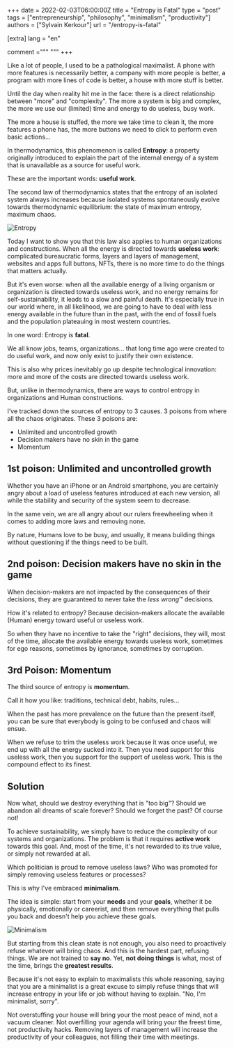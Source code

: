 +++
date = 2022-02-03T06:00:00Z
title = "Entropy is Fatal"
type = "post"
tags = ["entrepreneurship", "philosophy", "minimalism", "productivity"]
authors = ["Sylvain Kerkour"]
url = "/entropy-is-fatal"

[extra]
lang = "en"

comment ="""
"""
+++

Like a lot of people, I used to be a pathological maximalist. A phone with more features is necessarily better, a company with more people is better, a program with more lines of code is better, a house with more stuff is better.

Until the day when reality hit me in the face: there is a direct relationship between "more" and "complexity". The more a system is big and complex, the more we use our (limited) time and energy to do useless, busy work.

The more a house is stuffed, the more we take time to clean it, the more features a phone has, the more buttons we need to click to perform even basic actions...

In thermodynamics, this phenomenon is called **Entropy**: a property originally introduced to explain the part of the internal energy of a system that is unavailable as a source for useful work.

These are the important words: **useful work**.


The second law of thermodynamics states that the entropy of an isolated system always increases because isolated systems spontaneously evolve towards thermodynamic equilibrium: the state of maximum entropy, maximum chaos.


![Entropy](https://kerkour.com/2022/entropy-is-fatal/entropy.png)

Today I want to show you that this law also applies to human organizations and constructions. When all the energy is directed towards **useless work**: complicated bureaucratic forms, layers and layers of management, websites and apps full buttons, NFTs, there is no more time to do the things that matters actually.

But it's even worse: when all the available energy of a living organism or organization is directed towards useless work, and no energy remains for self-sustainability, it leads to a slow and painful death. It's especially true in our world where, in all likelihood, we are going to have to deal with less energy available in the future than in the past, with the end of fossil fuels and the population plateauing in most western countries.


In one word: Entropy is **fatal**.

We all know jobs, teams, organizations... that long time ago were created to do useful work, and now only exist to justify their own existence.

This is also why prices inevitably go up despite technological innovation: more and more of the costs are directed towards useless work.


But, unlike in thermodynamics, there are ways to control entropy in organizations and Human constructions.


I’ve tracked down the sources of entropy to 3 causes. 3 poisons from where all the chaos originates. These 3 poisons are:

* Unlimited and uncontrolled growth
* Decision makers have no skin in the game
* Momentum


## 1st poison: Unlimited and uncontrolled growth

Whether you have an iPhone or an Android smartphone, you are certainly angry about a load of useless features introduced at each new version, all while the stability and security of the system seem to decrease.

In the same vein, we are all angry about our rulers freewheeling when it comes to adding more laws and removing none.

By nature, Humans love to be busy, and usually, it means building things without questioning if the things need to be built.


## 2nd poison: Decision makers have no skin in the game

When decision-makers are not impacted by the consequences of their decisions, they are guaranteed to never take the *less wrong*™ decisions.

How it's related to entropy? Because decision-makers allocate the available (Human) energy toward useful or useless work.

So when they have no incentive to take the "right" decisions, they will, most of the time, allocate the available energy towards useless work, sometimes for ego reasons, sometimes by ignorance, sometimes by corruption.



## 3rd Poison: Momentum

The third source of entropy is **momentum**.

Call it how you like: traditions, technical debt, habits, rules...

When the past has more prevalence on the future than the present itself, you can be sure that everybody is going to be confused and chaos will ensue.

When we refuse to trim the useless work because it was once useful, we end up with all the energy sucked into it. Then you need support for this useless work, then you support for the support of useless work. This is the compound effect to its finest.


## Solution

Now what, should we destroy everything that is "too big"? Should we abandon all dreams of scale forever? Should we forget the past? Of course not!


To achieve sustainability, we simply have to reduce the complexity of our systems and organizations. The problem is that it requires **active work** towards this goal. And, most of the time, it's not rewarded to its true value, or simply not rewarded at all.

Which politician is proud to remove useless laws? Who was promoted for simply removing useless features or processes?

This is why I've embraced **minimalism**.

The idea is simple: start from your **needs** and your **goals**, whether it be physically, emotionally or careerist, and then remove everything that pulls you back and doesn't help you achieve these goals.

![Minimalism](https://kerkour.com/2022/entropy-is-fatal/minimalism.png)

But starting from this clean state is not enough, you also need to proactively refuse whatever will bring chaos. And this is the hardest part, refusing things. We are not trained to **say no**. Yet, **not doing things** is what, most of the time, brings the **greatest results**.

Because it's not easy to explain to maximalists this whole reasoning, saying that you are a minimalist is a great excuse to simply refuse things that will increase entropy in your life or job without having to explain. "No, I'm minimalist, sorry".

Not overstuffing your house will bring your the most peace of mind, not a vacuum cleaner. Not overfilling your agenda will bring your the freest time, not productivity hacks. Removing layers of management will increase the productivity of your colleagues, not filling their time with meetings.
